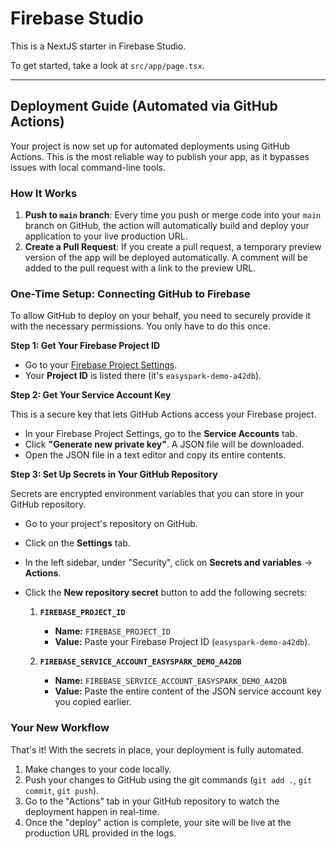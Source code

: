 # Firebase Studio

This is a NextJS starter in Firebase Studio.

To get started, take a look at `src/app/page.tsx`.

---

## Deployment Guide (Automated via GitHub Actions)

Your project is now set up for automated deployments using GitHub Actions. This is the most reliable way to publish your app, as it bypasses issues with local command-line tools.

### How It Works

1.  **Push to `main` branch**: Every time you push or merge code into your `main` branch on GitHub, the action will automatically build and deploy your application to your live production URL.
2.  **Create a Pull Request**: If you create a pull request, a temporary preview version of the app will be deployed automatically. A comment will be added to the pull request with a link to the preview URL.

### One-Time Setup: Connecting GitHub to Firebase

To allow GitHub to deploy on your behalf, you need to securely provide it with the necessary permissions. You only have to do this once.

**Step 1: Get Your Firebase Project ID**

*   Go to your [Firebase Project Settings](https://console.firebase.google.com/project/easyspark-demo-a42db/settings/general).
*   Your **Project ID** is listed there (it's `easyspark-demo-a42db`).

**Step 2: Get Your Service Account Key**

This is a secure key that lets GitHub Actions access your Firebase project.
*   In your Firebase Project Settings, go to the **Service Accounts** tab.
*   Click **"Generate new private key"**. A JSON file will be downloaded.
*   Open the JSON file in a text editor and copy its entire contents.

**Step 3: Set Up Secrets in Your GitHub Repository**

Secrets are encrypted environment variables that you can store in your GitHub repository.

*   Go to your project's repository on GitHub.
*   Click on the **Settings** tab.
*   In the left sidebar, under "Security", click on **Secrets and variables** -> **Actions**.
*   Click the **New repository secret** button to add the following secrets:

    1.  **`FIREBASE_PROJECT_ID`**
        *   **Name:** `FIREBASE_PROJECT_ID`
        *   **Value:** Paste your Firebase Project ID (`easyspark-demo-a42db`).

    2.  **`FIREBASE_SERVICE_ACCOUNT_EASYSPARK_DEMO_A42DB`**
        *   **Name:** `FIREBASE_SERVICE_ACCOUNT_EASYSPARK_DEMO_A42DB`
        *   **Value:** Paste the entire content of the JSON service account key you copied earlier.

### Your New Workflow

That's it! With the secrets in place, your deployment is fully automated.

1.  Make changes to your code locally.
2.  Push your changes to GitHub using the git commands (`git add .`, `git commit`, `git push`).
3.  Go to the "Actions" tab in your GitHub repository to watch the deployment happen in real-time.
4.  Once the "deploy" action is complete, your site will be live at the production URL provided in the logs.
